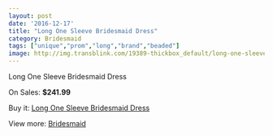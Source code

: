 ```yaml
---
layout: post
date: '2016-12-17'
title: "Long One Sleeve Bridesmaid Dress"
category: Bridesmaid
tags: ["unique","prom","long","brand","beaded"]
image: http://img.transblink.com/19389-thickbox_default/long-one-sleeve-bridesmaid-dress.jpg
---
```

Long One Sleeve Bridesmaid Dress

On Sales: **$241.99**
<a href="https://www.transblink.com/en/bridesmaid/6089-long-one-sleeve-bridesmaid-dress.html"><amp-img layout="responsive" width="600" height="600" src="//img.transblink.com/19389-thickbox_default/long-one-sleeve-bridesmaid-dress.jpg" alt="Long One Sleeve Bridesmaid Dress 0" /></a>

Buy it: [Long One Sleeve Bridesmaid Dress](https://www.transblink.com/en/bridesmaid/6089-long-one-sleeve-bridesmaid-dress.html "Long One Sleeve Bridesmaid Dress")

View more: [Bridesmaid](https://www.transblink.com/en/4-bridesmaid "Bridesmaid")